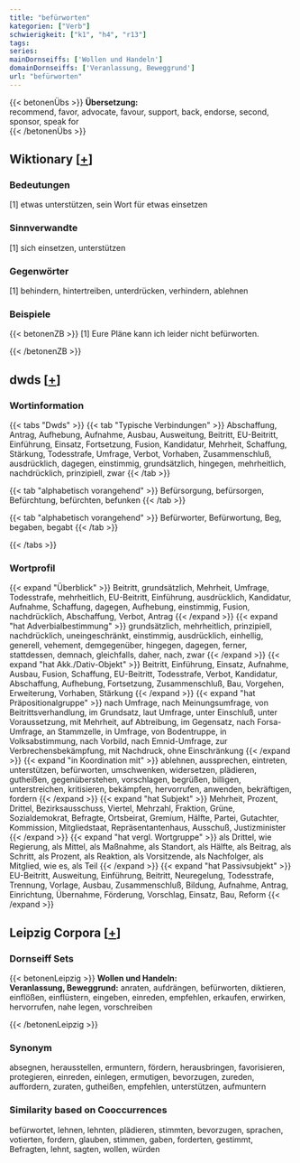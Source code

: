 ```yaml
---
title: "befürworten"
kategorien: ["Verb"]
schwierigkeit: ["k1", "h4", "r13"]
tags:
series:
mainDornseiffs: ['Wollen und Handeln']
domainDornseiffs: ['Veranlassung, Beweggrund']
url: "befürworten"
---
```


{{< betonenÜbs >}}
**Übersetzung:**  
recommend, favor, advocate, favour, support, back, endorse, second, sponsor, speak  for  
{{< /betonenÜbs >}}

## Wiktionary [[+](https://de.wiktionary.org/wiki/befürworten)]

### Bedeutungen
[1] etwas unterstützen, sein Wort für etwas einsetzen  

### Sinnverwandte
[1] sich einsetzen, unterstützen  

### Gegenwörter
[1] behindern, hintertreiben, unterdrücken, verhindern, ablehnen  

### Beispiele
{{< betonenZB >}}
[1] Eure Pläne kann ich leider nicht befürworten.  

{{< /betonenZB >}}


## dwds [[+](https://www.dwds.de/wb/befürworten)]

### Wortinformation
{{< tabs "Dwds" >}}
{{< tab "Typische Verbindungen" >}}
Abschaffung, Antrag, Aufhebung, Aufnahme, Ausbau, Ausweitung, Beitritt, EU-Beitritt, Einführung, Einsatz, Fortsetzung, Fusion, Kandidatur, Mehrheit, Schaffung, Stärkung, Todesstrafe, Umfrage, Verbot, Vorhaben, Zusammenschluß, ausdrücklich, dagegen, einstimmig, grundsätzlich, hingegen, mehrheitlich, nachdrücklich, prinzipiell, zwar
{{< /tab >}}

{{< tab "alphabetisch vorangehend" >}}
Befürsorgung, befürsorgen, Befürchtung, befürchten, befunken
{{< /tab >}}

{{< tab "alphabetisch vorangehend" >}}
Befürworter, Befürwortung, Beg, begaben, begabt
{{< /tab >}}

{{< /tabs >}}

### Wortprofil
{{< expand "Überblick" >}} Beitritt, grundsätzlich, Mehrheit, Umfrage, Todesstrafe, mehrheitlich, EU-Beitritt, Einführung, ausdrücklich, Kandidatur, Aufnahme, Schaffung, dagegen, Aufhebung, einstimmig, Fusion, nachdrücklich, Abschaffung, Verbot, Antrag {{< /expand >}}
{{< expand "hat Adverbialbestimmung" >}} grundsätzlich, mehrheitlich, prinzipiell, nachdrücklich, uneingeschränkt, einstimmig, ausdrücklich, einhellig, generell, vehement, demgegenüber, hingegen, dagegen, ferner, stattdessen, demnach, gleichfalls, daher, nach, zwar {{< /expand >}}
{{< expand "hat Akk./Dativ-Objekt" >}} Beitritt, Einführung, Einsatz, Aufnahme, Ausbau, Fusion, Schaffung, EU-Beitritt, Todesstrafe, Verbot, Kandidatur, Abschaffung, Aufhebung, Fortsetzung, Zusammenschluß, Bau, Vorgehen, Erweiterung, Vorhaben, Stärkung {{< /expand >}}
{{< expand "hat Präpositionalgruppe" >}} nach Umfrage, nach Meinungsumfrage, von Beitrittsverhandlung, im Grundsatz, laut Umfrage, unter Einschluß, unter Voraussetzung, mit Mehrheit, auf Abtreibung, im Gegensatz, nach Forsa-Umfrage, an Stammzelle, in Umfrage, von Bodentruppe, in Volksabstimmung, nach Vorbild, nach Emnid-Umfrage, zur Verbrechensbekämpfung, mit Nachdruck, ohne Einschränkung {{< /expand >}}
{{< expand "in Koordination mit" >}} ablehnen, aussprechen, eintreten, unterstützen, befürworten, umschwenken, widersetzen, plädieren, gutheißen, gegenüberstehen, vorschlagen, begrüßen, billigen, unterstreichen, kritisieren, bekämpfen, hervorrufen, anwenden, bekräftigen, fordern {{< /expand >}}
{{< expand "hat Subjekt" >}} Mehrheit, Prozent, Drittel, Bezirksausschuss, Viertel, Mehrzahl, Fraktion, Grüne, Sozialdemokrat, Befragte, Ortsbeirat, Gremium, Hälfte, Partei, Gutachter, Kommission, Mitgliedstaat, Repräsentantenhaus, Ausschuß, Justizminister {{< /expand >}}
{{< expand "hat vergl. Wortgruppe" >}} als Drittel, wie Regierung, als Mittel, als Maßnahme, als Standort, als Hälfte, als Beitrag, als Schritt, als Prozent, als Reaktion, als Vorsitzende, als Nachfolger, als Mitglied, wie es, als Teil {{< /expand >}}
{{< expand "hat Passivsubjekt" >}} EU-Beitritt, Ausweitung, Einführung, Beitritt, Neuregelung, Todesstrafe, Trennung, Vorlage, Ausbau, Zusammenschluß, Bildung, Aufnahme, Antrag, Einrichtung, Übernahme, Förderung, Vorschlag, Einsatz, Bau, Reform {{< /expand >}}

## Leipzig Corpora [[+](https://corpora.uni-leipzig.de/en/res?word=befürworten&corpusId=deu_newscrawl-public_2018)]

### Dornseiff Sets
{{< betonenLeipzig >}}
**Wollen und Handeln:**  
**Veranlassung, Beweggrund:** anraten, aufdrängen, befürworten, diktieren, einflößen, einflüstern, eingeben, einreden, empfehlen, erkaufen, erwirken, hervorrufen, nahe legen, vorschreiben  

{{< /betonenLeipzig >}}

### Synonym
absegnen, herausstellen, ermuntern, fördern, herausbringen, favorisieren, protegieren, einreden, einlegen, ermutigen, bevorzugen, zureden, auffordern, zuraten, gutheißen, empfehlen, unterstützen, aufmuntern


### Similarity based on Cooccurrences
befürwortet, lehnen, lehnten, plädieren, stimmten, bevorzugen, sprachen, votierten, fordern, glauben, stimmen, gaben, forderten, gestimmt, Befragten, lehnt, sagten, wollen, würden


